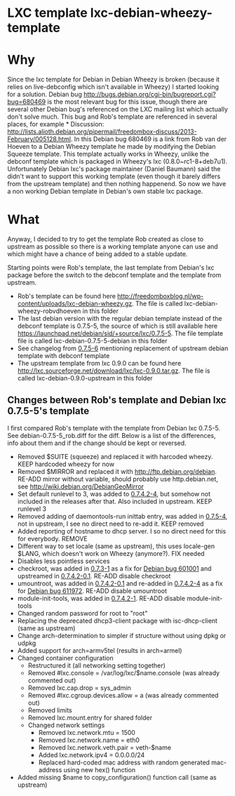 LXC template lxc-debian-wheezy-template
=======================================

# Why
Since the lxc template for Debian in Debian Wheezy is broken (because it relies on live-debconfig which isn't available in Wheezy) I started looking for a solution.
Debian bug http://bugs.debian.org/cgi-bin/bugreport.cgi?bug=680469 is the most relevant bug for this issue, though there are several other Debian bug's referenced on the LXC mailing list which actually don't solve much. This bug and Rob's template are referenced in several places, for example * Discussion: http://lists.alioth.debian.org/pipermail/freedombox-discuss/2013-February/005128.html.
In this Debian bug 680469 is a link from Rob van der Hoeven to a Debian Wheezy template he made by modifying the Debian Squeeze template. This template actually works in Wheezy, unlike the debconf template which is packaged in Wheezy's lxc (0.8.0~rc1-8+deb7u1). 
Unfortunately Debian lxc's package maintainer (Daniel Baumann) said the didn't want to support this working template (even though it barely differs from the upstream template) and then nothing happenend.
So now we have a non working Debian template in Debian's own stable lxc package.

# What
Anyway, I decided to try to get the template Rob created as close to upstream as possible so there is a working template anyone can use and which might have a chance of being added to a stable update.

Starting points were Rob's template, the last template from Debian's lxc package before the switch to the debconf template and the template from upstream.
* Rob's template can be found here http://freedomboxblog.nl/wp-content/uploads/lxc-debian-wheezy.gz. The file is called lxc-debian-wheezy-robvdhoeven in this folder
* The last debian version with the regular debian template instead of the debconf template is 0.7.5-5, the source of which is still available here https://launchpad.net/debian/sid/+source/lxc/0.7.5-5. The file template file is called lxc-debian-0.7.5-5-debian in this folder
 * See changelog from [0.7.5-6](https://launchpad.net/debian/sid/+source/lxc/0.7.5-6) mentioning replacement of upstream debian template with debconf template 
* The upstream template from lxc 0.9.0 can be found here http://lxc.sourceforge.net/download/lxc/lxc-0.9.0.tar.gz. The file is called lxc-debian-0.9.0-upstream in this folder

## Changes between Rob's template and Debian lxc 0.7.5-5's template
I first compared Rob's template with the template from Debian lxc 0.7.5-5. See debian-0.7.5-5_rob.diff for the diff. Below is a list of the differences, info about them and if the change should be kept or reversed.
* Removed $SUITE (squeeze) and replaced it with harcoded wheezy. KEEP hardcoded wheezy for now
* Removed $MIRROR and replaced it with http://ftp.debian.org/debian. RE-ADD mirror without variable, should probably use http.debian.net, see http://wiki.debian.org/DebianGeoMirror
* Set default runlevel to 3, was added to [0.7.4.2-4](https://launchpad.net/debian/sid/+source/lxc/0.7.4.2-4), but somehow not included in the releases after that. Also included in upstream. KEEP runlevel 3
* Removed adding of daemontools-run inittab entry, was added in [0.7.5-4](https://launchpad.net/debian/sid/+source/lxc/0.7.5-4), not in upstream, I see no direct need to re-add it. KEEP removed
* Added reporting of hostname to dhcp server. I so no direct need for this for everybody. REMOVE
* Different way to set locale (same as upstream), this uses locale-gen $LANG, which doesn't work on Wheezy (anymore?). FIX needed
* Disables less pointless services
 * checkroot, was added in [0.7.3-1](https://launchpad.net/debian/wheezy/+source/lxc/0.7.3-1) as a fix for [Debian bug 601001](http://bugs.debian.org/cgi-bin/bugreport.cgi?bug=601001) and upstreamed in [0.7.4.2-0.1](https://launchpad.net/debian/sid/+source/lxc/0.7.4.2-0.1). RE-ADD disable checkroot
 * umountroot, was added in [0.7.4.2-0.1](https://launchpad.net/debian/sid/+source/lxc/0.7.4.2-0.1) and re-added in [0.7.4.2-4](https://launchpad.net/debian/sid/+source/lxc/0.7.4.2-4) as a fix for [Debian bug 611972](http://bugs.debian.org/cgi-bin/bugreport.cgi?bug=611972). RE-ADD disable umountroot
 * module-init-tools, was added in [0.7.4.2-1](https://launchpad.net/debian/sid/+source/lxc/0.7.4.2-1). RE-ADD disable module-init-tools
* Changed random password for root to "root"
* Replacing the deprecated dhcp3-client package with isc-dhcp-client (same as upstream)
* Change arch-determination to simpler if structure without using dpkg or udpkg
* Added support for arch=armv5tel (results in arch=armel)
* Changed container configuration
  * Restructured it (all networking setting together)
  * Removed #lxc.console = /var/log/lxc/$name.console (was already commented out)
  * Removed lxc.cap.drop = sys_admin
  * Removed #lxc.cgroup.devices.allow = a (was already commented out)
  * Removed limits
  * Removed lxc.mount.entry for shared folder
  * Changed network settings
    * Removed lxc.network.mtu = 1500
    * Removed lxc.network.name = eth0
    * Removed lxc.network.veth.pair = veth-$name
    * Added lxc.network.ipv4 = 0.0.0.0/24
    * Replaced hard-coded mac address with random generated mac-address using new hex() function
* Added missing $name to copy_configuration() function call (same as upstream)

